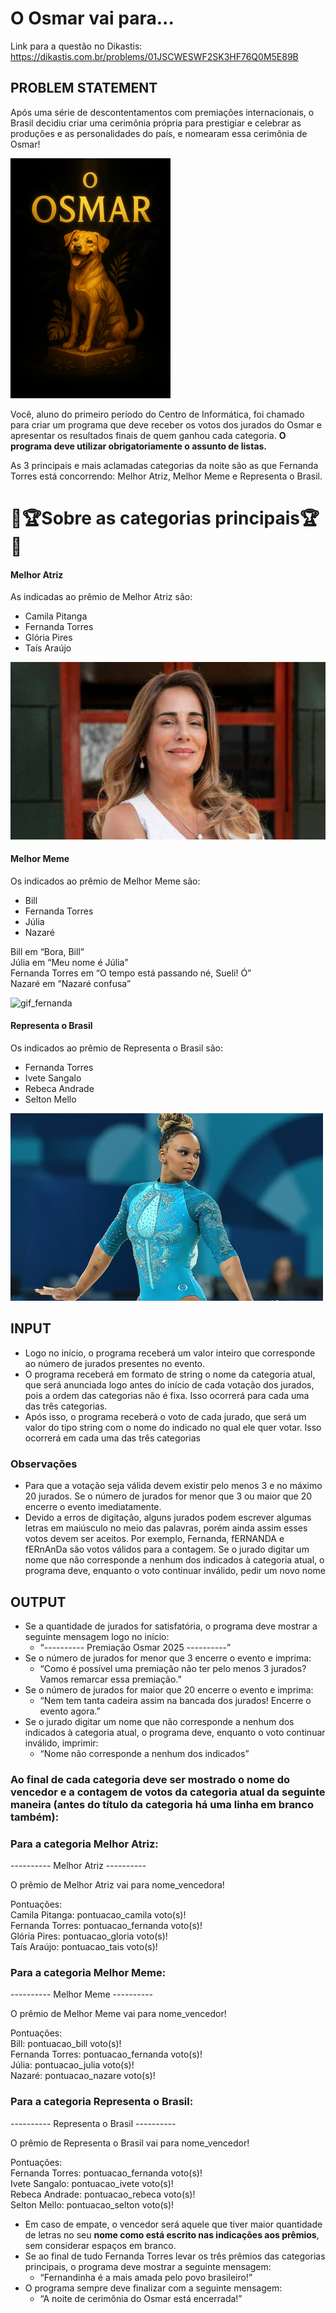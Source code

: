 # O Osmar vai para...
Link para a questão no Dikastis: https://dikastis.com.br/problems/01JSCWESWF2SK3HF76Q0M5E89B 
## PROBLEM STATEMENT
Após uma série de descontentamentos com premiações internacionais, o Brasil decidiu criar uma cerimônia própria para prestigiar e celebrar as produções e as personalidades do país, e nomearam essa cerimônia de Osmar!  

![img_estatueta](https://github.com/adsonviana/questao-listas-python/blob/main/Sources/img_estatueta_osmar2.png?raw=true)  

Você, aluno do primeiro período do Centro de Informática, foi chamado para criar um programa que deve receber os votos dos jurados do Osmar e apresentar os resultados finais de quem ganhou cada categoria. **O programa deve utilizar obrigatoriamente o assunto de listas.**

As 3 principais e mais aclamadas categorias da noite são as que Fernanda Torres está concorrendo: Melhor Atriz, Melhor Meme e Representa o Brasil.  

# 🌟🏆Sobre as categorias principais🏆🌟

#### **Melhor Atriz**

As indicadas ao prêmio de Melhor Atriz são:
  
- Camila Pitanga  
- Fernanda Torres  
- Glória Pires  
- Taís Araújo  

![img_gloria](https://github.com/adsonviana/questao-listas-python/blob/main/Sources/img_gloria1.jpeg?raw=true)

#### **Melhor Meme**  

Os indicados ao prêmio de Melhor Meme são:  

- Bill  
- Fernanda Torres  
- Júlia  
- Nazaré  

Bill em “Bora, Bill”  
Júlia em “Meu nome é Júlia”  
Fernanda Torres em “O tempo está passando né, Sueli! Ó”  
Nazaré em “Nazaré confusa”  

![gif_fernanda](https://github.com/adsonviana/questao-listas-python/blob/main/Sources/gif_fernada2.gif?raw=true)

#### **Representa o Brasil**  

Os indicados ao prêmio de Representa o Brasil são:  

- Fernanda Torres  
- Ivete Sangalo  
- Rebeca Andrade  
- Selton Mello  

![img_rebeca](https://github.com/adsonviana/questao-listas-python/blob/main/Sources/img_rebeca1.jpg?raw=true)

## INPUT
- Logo no início, o programa receberá um valor inteiro que corresponde ao número de jurados presentes no evento.  
- O programa receberá em formato de string o nome da categoria atual, que será anunciada logo antes do início de cada votação dos jurados, pois a ordem das categorias não é fixa. Isso ocorrerá para cada uma das três categorias.  
- Após isso, o programa receberá o voto de cada jurado, que será um valor do tipo string com o nome do indicado no qual ele quer votar. Isso ocorrerá em cada uma das três categorias  

### **Observações**  
- Para que a votação seja válida devem existir pelo menos 3 e no máximo 20 jurados. Se o número de jurados for menor que 3 ou maior que 20 encerre o evento imediatamente.
- Devido a erros de digitação, alguns jurados podem escrever algumas letras em maiúsculo no meio das palavras, porém ainda assim esses votos devem ser aceitos. Por exemplo, Fernanda, fERNANDA e fERnAnDa são votos válidos para a contagem. Se o jurado digitar um nome que não corresponde a nenhum dos indicados à categoria atual, o programa deve, enquanto o voto continuar inválido, pedir um novo nome

## OUTPUT
- Se a quantidade de jurados for satisfatória, o programa deve mostrar a seguinte mensagem logo no início:  
   - “---------- Premiação Osmar 2025 ----------”
- Se o número de jurados for menor que 3 encerre o evento e imprima:
   - “Como é possível uma premiação não ter pelo menos 3 jurados? Vamos remarcar essa premiação.”
- Se o número de jurados for maior que 20 encerre o evento e imprima:
   - “Nem tem tanta cadeira assim na bancada dos jurados! Encerre o evento agora.”
- Se o jurado digitar um nome que não corresponde a nenhum dos indicados à categoria atual, o programa deve, enquanto o voto continuar inválido, imprimir:
   - “Nome não corresponde a nenhum dos indicados”

### **Ao final de cada categoria deve ser mostrado o nome do vencedor e a contagem de votos da categoria atual da seguinte maneira (antes do título da categoria há uma linha em branco também):**

### **Para a categoria Melhor Atriz:**

---------- Melhor Atriz ----------

O prêmio de Melhor Atriz vai para nome_vencedora!

Pontuações:  
Camila Pitanga: pontuacao_camila voto(s)!  
Fernanda Torres: pontuacao_fernanda voto(s)!  
Glória Pires: pontuacao_gloria voto(s)!  
Taís Araújo: pontuacao_tais voto(s)!  

### **Para a categoria Melhor Meme:**

---------- Melhor Meme ----------

O prêmio de Melhor Meme vai para nome_vencedor!

Pontuações:  
Bill: pontuacao_bill voto(s)!  
Fernanda Torres: pontuacao_fernanda voto(s)!  
Júlia: pontuacao_julia voto(s)!  
Nazaré: pontuacao_nazare voto(s)!  

### **Para a categoria Representa o Brasil:**

---------- Representa o Brasil ----------

O prêmio de Representa o Brasil vai para nome_vencedor!

Pontuações:  
Fernanda Torres: pontuacao_fernanda voto(s)!  
Ivete Sangalo: pontuacao_ivete voto(s)!  
Rebeca Andrade: pontuacao_rebeca voto(s)!  
Selton Mello: pontuacao_selton voto(s)!  

- Em caso de empate, o vencedor será aquele que tiver maior quantidade de letras no seu **nome como está escrito nas indicações aos prêmios**, sem considerar espaços em branco.
- Se ao final de tudo Fernanda Torres levar os três prêmios das categorias principais, o programa deve mostrar a seguinte mensagem:
   - “Fernandinha é a mais amada pelo povo brasileiro!”
- O programa sempre deve finalizar com a seguinte mensagem:
   - “A noite de cerimônia do Osmar está encerrada!”
